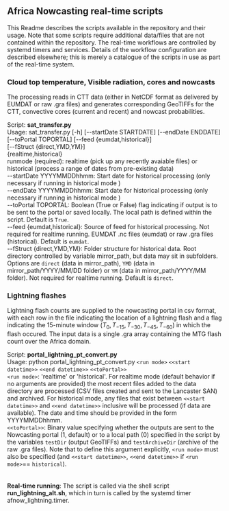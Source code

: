 ## Africa Nowcasting real-time scripts

This Readme describes the scripts available in the repository and their usage. Note that some scripts require additional data/files that are not contained within the repository. The real-time workflows are controlled by systemd timers and services. Details of the workflow configuration are described elsewhere; this is merely a catalogue of the scripts in use as part of the real-time system. 

### Cloud top temperature, Visible radiation, cores and nowcasts

The processing reads in CTT data (either in NetCDF format as delivered by EUMDAT or raw .gra files) and generates corresponding GeoTIFFs for the CTT, convective cores (current and recent) and nowcast probabilities. 

Script: **sat_transfer.py** <br />
Usage: sat_transfer.py [-h] [--startDate STARTDATE] [--endDate ENDDATE]  <br />
                       [--toPortal TOPORTAL] [--feed {eumdat,historical}]<br />
                       [--fStruct {direct,YMD,YM}]<br />
                       {realtime,historical}<br />
runmode (required): realtime (pick up any recently avaiable files) or historical (process a range of dates from pre-existing data)<br />
--startDate YYYYMMDDhhmm: Start date for historical processing (only necessary if running in historical mode )<br />
--endDate YYYYMMDDhhmm: Start date for historical processing (only necessary if running in historical mode )<br />
--toPortal TOPORTAL: Boolean (True or False) flag indicating if output is to be sent to the portal or saved locally. The local path is defined within the script. Default is `True`.<br />
--feed {eumdat,historical}: Source of feed for historical processing. Not required for realtime running. EUMDAT .nc files (eumdat) or raw .gra files (historical). Default is `eumdat`.<br />
--fStruct {direct,YMD,YM}: Folder structure for historical data. Root directory controlled by variable mirror_path, but data may sit in subfolders. Options are `direct` (data in mirror_path), `YMD` (data in mirror_path/YYYY/MM/DD folder) or `YM` (data in mirror_path/YYYY/MM folder). Not required for realtime running. Default is `direct`.<br />



### Lightning flashes

Lightning flash counts are supplied to the nowcasting portal in csv format, with each row in the file indicating the location of a lightning flash and a flag indicating the 15-minute window ($T_0, T_{-15}, T_{-30}, T_{-45}, T_{-60}$) in which the flash occured. The input data is a single .gra array containing the MTG flash count over the Africa domain. 

Script: **portal_lightning_pt_convert.py** <br />
Usage: python portal_lightning_pt_convert.py `<run mode>` `<<start datetime>>` `<<end datetime>>` `<<toPortal>>`<br />
`<run mode>`: 'realtime' or 'historical'. For realtime mode (default behavior if no arguments are provided) the most recent files added to the data directory are processed (CSV files created and sent to the Lancaster SAN) and archived. For historical mode, any files that exist between `<<start datetime>>` and `<<end datetime>>` inclusive will be processed (if data are available). The date and time should be provided in the form YYYYMMDDhhmm. <br />
`<<toPortal>>`: Binary value specifying whether the outputs are sent to the Nowcasting portal (1, default) or to a local path (0) specified in the script by the variables `testDir` (output GeoTIFFs) and `testArchiveDir` (archive of the raw .gra files). Note that to define this argument explicitly, `<run mode>` must also be specified (and `<<start datetime>>`, `<<end datetime>>` if `<run mode>`== `historical`).<br />
<br /><br />
**Real-time running**: The script is called via the shell script **run_lightning_alt.sh**, which in turn is called by the systemd timer afnow_lightning.timer.

